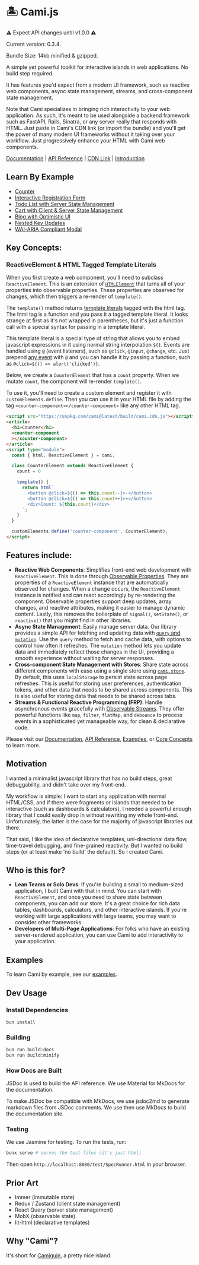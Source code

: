# 🏝️ Cami.js

⚠️ Expect API changes until v1.0.0 ⚠️

Current version: 0.3.4.

Bundle Size: 14kb minified & gzipped.

A simple yet powerful toolkit for interactive islands in web applications. No build step required.

It has features you'd expect from a modern UI framework, such as reactive web components, async state management, streams, and cross-component state management.

Note that Cami specializes in bringing rich interactivity to your web application. As such, it's meant to be used alongside a backend framework such as FastAPI, Rails, Sinatra, or any server really that responds with HTML. Just paste in Cami's CDN link (or import the bundle) and you'll get the power of many modern UI frameworks without it taking over your workflow. Just progressively enhance your HTML with Cami web components.

[Documentation](https://camijs.com/) | [API Reference](https://camijs.com/api/) | [CDN Link](https://unpkg.com/cami@latest/build/cami.cdn.js) | [Introduction](https://camijs.com/)

## Learn By Example

* [Counter](https://camijs.com/learn_by_example/counter/)
* [Interactive Registration Form](https://camijs.com/learn_by_example/form_validation/)
* [Todo List with Server State Management](https://camijs.com/learn_by_example/todo_list_server/)
* [Cart with Client & Server State Management](https://camijs.com/learn_by_example/cart/)
* [Blog with Optimistic UI](https://camijs.com/learn_by_example/blog/)
* [Nested Key Updates](https://camijs.com/learn_by_example/nested_updates/)
* [WAI-ARIA Compliant Modal](https://camijs.com/learn_by_example/modal/)

## Key Concepts:

### ReactiveElement & HTML Tagged Template Literals

When you first create a web component, you'll need to subclass `ReactiveElement`. This is an extension of [`HTMLElement`](https://developer.mozilla.org/en-US/docs/Web/API/Web_components/Using_custom_elements) that turns all of your properties into observable properties. These properties are observed for changes, which then triggers a re-render of `template()`.

The `template()` method returns [template literals](https://developer.mozilla.org/en-US/docs/Web/JavaScript/Reference/Template_literals#tagged_templates:~:text=This%20is%20useful%20for%20many%20tools%20which%20give%20special%20treatment%20to%20literals%20tagged%20by%20a%20particular%20name) tagged with the html tag. The html tag is a function and you pass it a tagged template literal. It looks strange at first as it's not wrapped in parentheses, but it's just a function call with a special syntax for passing in a template literal.

This template literal is a special type of string that allows you to embed javascript expressions in it using normal string interpolation `${}`. Events are handled using `@` (event listeners), such as `@click`, `@input`, `@change`, etc. Just prepend [any event](https://developer.mozilla.org/en-US/docs/Web/Events#:~:text=wheel%20event-,Element,-animationcancel%20event) with `@` and you can handle it by passing a function, such as `@click=${() => alert('clicked')}`.

Below, we create a `CounterElement` that has a `count` property. When we mutate `count`, the component will re-render `template()`.

To use it, you'll need to create a custom element and register it with `customElements.define`. Then you can use it in your HTML file by adding the tag `<counter-component></counter-component>` like any other HTML tag.

```html
<script src="https://unpkg.com/cami@latest/build/cami.cdn.js"></script>
<article>
  <h1>Counter</h1>
  <counter-component
  ></counter-component>
</article>
<script type="module">
  const { html, ReactiveElement } = cami;

  class CounterElement extends ReactiveElement {
    count = 0

    template() {
      return html`
        <button @click=${() => this.count--}>-</button>
        <button @click=${() => this.count++}>+</button>
        <div>Count: ${this.count}</div>
      `;
    }
  }

  customElements.define('counter-component', CounterElement);
</script>
```

## Features include:

* **Reactive Web Components**: Simplifies front-end web development with `ReactiveElement`. This is done through [Observable Properties](https://camijs.com/features/observable_property). They are properties of a `ReactiveElement` instance that are automatically observed for changes. When a change occurs, the `ReactiveElement` instance is notified and can react accordingly by re-rendering the component. Observable properties support deep updates, array changes, and reactive attributes, making it easier to manage dynamic content. Lastly, this removes the boilerplate of `signal()`, `setState()`, or `reactive()` that you might find in other libraries.
* **Async State Management**: Easily manage server data. Our library provides a simple API for fetching and updating data with [`query` and `mutation`](https://camijs.com/features/async_state_management). Use the `query` method to fetch and cache data, with options to control how often it refreshes. The `mutation` method lets you update data and immediately reflect those changes in the UI, providing a smooth experience without waiting for server responses.
* **Cross-component State Management with  Stores**: Share state across different components with ease using a single store using [`cami.store`](https://camijs.com/features/client_state_management). By default, this uses `localStorage` to persist state across page refreshes. This is useful for storing user preferences, authentication tokens, and other data that needs to be shared across components. This is also useful for storing data that needs to be shared across tabs.
* **Streams & Functional Reactive Programming (FRP)**: Handle asynchronous events gracefully with [Observable Streams](https://camijs.com/features/streams/). They offer powerful functions like `map`, `filter`, `flatMap`, and `debounce` to process events in a sophisticated yet manageable way, for clean & declarative code.

Please visit our [Documentation](https://camijs.com/), [API Reference](https://camijs.com/api/), [Examples](https://camijs.com/learn_by_example/counter/), or [Core Concepts](https://camijs.com/features/observable_property/) to learn more.

## Motivation

I wanted a minimalist javascript library that has no build steps, great debuggability, and didn't take over my front-end.

My workflow is simple: I want to start any application with normal HTML/CSS, and if there were fragments or islands that needed to be interactive (such as dashboards & calculators), I needed a powerful enough library that I could easily drop in without rewriting my whole front-end. Unfortunately, the latter is the case for the majority of javascript libraries out there.

That said, I like the idea of declarative templates, uni-directional data flow, time-travel debugging, and fine-grained reactivity. But I wanted no build steps (or at least make 'no build' the default). So I created Cami.

## Who is this for?

- **Lean Teams or Solo Devs**: If you're building a small to medium-sized application, I built Cami with that in mind. You can start with `ReactiveElement`, and once you need to share state between components, you can add our store. It's a great choice for rich data tables, dashboards, calculators, and other interactive islands. If you're working with large applications with large teams, you may want to consider other frameworks.
- **Developers of Multi-Page Applications**: For folks who have an existing server-rendered application, you can use Cami to add interactivity to your application.


## Examples

To learn Cami by example, see our [examples](https://camijs.com/learn_by_example/counter/).

## Dev Usage

### Install Dependencies

```bash
bun install
```

### Building

```bash
bun run build:docs
bun run build:minify
```

### How Docs are Built

JSDoc is used to build the API reference. We use Material for MkDocs for the documentation.

To make JSDoc be compatible with MkDocs, we use jsdoc2md to generate markdown files from JSDoc comments. We use then use MkDocs to build the documentation site.


### Testing

We use Jasmine for testing. To run the tests, run:

```bash
bunx serve # serves the test files (it's just html)
```

Then open `http://localhost:8080/test/SpecRunner.html` in your browser.

## Prior Art

- Immer (immutable state)
- Redux / Zustand (client state management)
- React Query (server state management)
- MobX (observable state)
- lit-html (declarative templates)

## Why "Cami"?

It's short for [Camiguin](https://www.google.com/search?q=camiguin&sca_esv=576910264&tbm=isch&source=lnms&sa=X&sqi=2&ved=2ahUKEwjM_6rOp5SCAxV-9zgGHSW6CjYQ_AUoAnoECAMQBA&biw=1920&bih=944&dpr=1), a pretty nice island.
